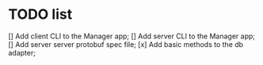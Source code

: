 # TODO list

[] Add client CLI to the Manager app;
[] Add server CLI to the Manager app;
[] Add server server protobuf spec file;
[x] Add basic methods to the db adapter;
